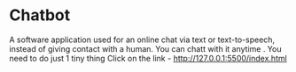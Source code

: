 # Chatbot
A software application used for an online chat via text or text-to-speech, instead of giving contact with a human.
You can chatt with it anytime .
You need to do just 1 tiny thing
Click on the link - http://127.0.0.1:5500/index.html
